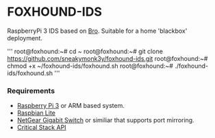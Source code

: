 # FOXHOUND-IDS

RaspberryPi 3 IDS based on [Bro](https://www.bro.org). Suitable for a home 'blackbox' deployment.

'''
root@foxhound:~# cd ~
root@foxhound:~# git clone https://github.com/sneakymonk3y/foxhound-ids.git
root@foxhound:~# chmod +x ~/foxhound-ids/foxhound.sh
root@foxhound:~# ./foxhound-ids/foxhound.sh
'''



### Requirements
* [Raspberry Pi 3](https://thepihut.com/products/raspberry-pi-3-model-b) or ARM based system.
* [Raspbian Lite](https://www.raspberrypi.org/documentation/installation/installing-images/mac.md)
* [NetGear Gigabit Switch](https://www.amazon.co.uk/NETGEAR-GS105E-200UKS-ProSAFE-Managed-Ethernet/dp/B002YPJ8KM) or similiar that supports port mirroring.
* [Critical Stack API](https://intel.criticalstack.com/user/sign_up)
